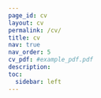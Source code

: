 ```yaml
---
page_id: cv
layout: cv
permalink: /cv/
title: cv
nav: true
nav_order: 5
cv_pdf: #example_pdf.pdf
description: 
toc:
  sidebar: left
---
```

